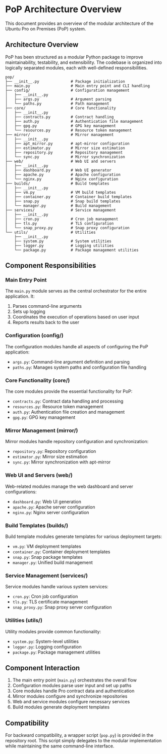 # PoP Architecture Overview

This document provides an overview of the modular architecture of the Ubuntu Pro on Premises (PoP) system.

## Architecture Overview

PoP has been structured as a modular Python package to improve maintainability, testability, and extensibility. The codebase is organized into logically separated modules, each with well-defined responsibilities.

```
pop/
├── __init__.py              # Package initialization
├── main.py                  # Main entry point and CLI handling
├── config/                  # Configuration management
│   ├── __init__.py
│   ├── args.py              # Argument parsing
│   └── paths.py             # Path management
├── core/                    # Core functionality
│   ├── __init__.py
│   ├── contracts.py         # Contract handling
│   ├── auth.py              # Authentication file management
│   ├── gpg.py               # GPG key management
│   └── resources.py         # Resource token management
├── mirror/                  # Mirror management
│   ├── __init__.py
│   ├── apt_mirror.py        # apt-mirror configuration
│   ├── estimator.py         # Mirror size estimation
│   ├── repository.py        # Repository management
│   └── sync.py              # Mirror synchronization
├── web/                     # Web UI and servers
│   ├── __init__.py
│   ├── dashboard.py         # Web UI generator
│   ├── apache.py            # Apache configuration
│   └── nginx.py             # Nginx configuration
├── builds/                  # Build templates
│   ├── __init__.py
│   ├── vm.py                # VM build templates
│   ├── container.py         # Container build templates
│   ├── snap.py              # Snap build templates
│   └── manager.py           # Build management
├── services/                # Service management
│   ├── __init__.py
│   ├── cron.py              # Cron job management
│   ├── tls.py               # TLS configuration
│   └── snap_proxy.py        # Snap proxy configuration
└── utils/                   # Utilities
    ├── __init__.py
    ├── system.py            # System utilities
    ├── logger.py            # Logging utilities
    └── package.py           # Package management utilities
```

## Component Responsibilities

### Main Entry Point

The `main.py` module serves as the central orchestrator for the entire application. It:

1. Parses command-line arguments
2. Sets up logging
3. Coordinates the execution of operations based on user input
4. Reports results back to the user

### Configuration (config/)

The configuration modules handle all aspects of configuring the PoP application:

- `args.py`: Command-line argument definition and parsing
- `paths.py`: Manages system paths and configuration file handling

### Core Functionality (core/)

The core modules provide the essential functionality for PoP:

- `contracts.py`: Contract data handling and processing
- `resources.py`: Resource token management
- `auth.py`: Authentication file creation and management
- `gpg.py`: GPG key management

### Mirror Management (mirror/)

Mirror modules handle repository configuration and synchronization:

- `repository.py`: Repository configuration
- `estimator.py`: Mirror size estimation
- `sync.py`: Mirror synchronization with apt-mirror

### Web UI and Servers (web/)

Web-related modules manage the web dashboard and server configurations:

- `dashboard.py`: Web UI generation
- `apache.py`: Apache server configuration
- `nginx.py`: Nginx server configuration

### Build Templates (builds/)

Build template modules generate templates for various deployment targets:

- `vm.py`: VM deployment templates
- `container.py`: Container deployment templates
- `snap.py`: Snap package templates
- `manager.py`: Unified build management

### Service Management (services/)

Service modules handle various system services:

- `cron.py`: Cron job configuration
- `tls.py`: TLS certificate management
- `snap_proxy.py`: Snap proxy server configuration

### Utilities (utils/)

Utility modules provide common functionality:

- `system.py`: System-level utilities
- `logger.py`: Logging configuration
- `package.py`: Package management utilities

## Component Interaction

1. The main entry point (`main.py`) orchestrates the overall flow
2. Configuration modules parse user input and set up paths
3. Core modules handle Pro contract data and authentication
4. Mirror modules configure and synchronize repositories
5. Web and service modules configure necessary services
6. Build modules generate deployment templates

## Compatibility

For backward compatibility, a wrapper script (`pop.py`) is provided in the repository root. This script simply delegates to the modular implementation while maintaining the same command-line interface.
